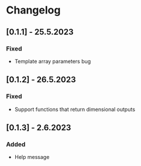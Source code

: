# Changelog

## [0.1.1] - 25.5.2023

### Fixed

- Template array parameters bug

## [0.1.2] - 26.5.2023

### Fixed

- Support functions that return dimensional outputs


## [0.1.3] - 2.6.2023

### Added

- Help message
